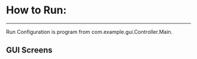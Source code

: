 # How to Run:
_________________________________________________________________________________________________________________________________________________________________________

Run Configuration is  program from com.example.gui.Controller.Main.

## GUI Screens
